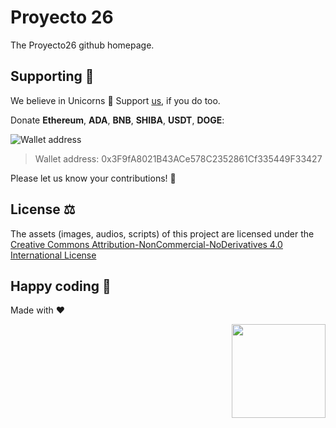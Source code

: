 # Proyecto 26
The Proyecto26 github homepage.

## Supporting 🍻
We believe in Unicorns 🦄
Support [us](http://www.paypal.me/jdnichollsc/2), if you do too.

Donate **Ethereum**, **ADA**, **BNB**, **SHIBA**, **USDT**, **DOGE**:

![Wallet address](https://user-images.githubusercontent.com/2154886/123501719-84bf1900-d60c-11eb-882c-98a499cea323.png)

> Wallet address: 0x3F9fA8021B43ACe578C2352861Cf335449F33427

Please let us know your contributions! 🙏

## License ⚖️
The assets (images, audios, scripts) of this project are licensed under the [Creative Commons Attribution-NonCommercial-NoDerivatives 4.0 International License](http://creativecommons.org/licenses/by-nc-nd/4.0/)

## Happy coding 💯
Made with ❤️

<img width="150px" src="https://avatars0.githubusercontent.com/u/28855608?s=200&v=4" align="right">
